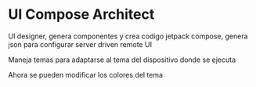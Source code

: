 # UI Compose Architect

UI designer, genera componentes y crea codigo jetpack compose, genera json para configurar server driven remote UI

Maneja temas para adaptarse al tema del dispositivo donde se ejecuta

Ahora se pueden modificar los colores del tema
